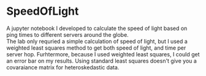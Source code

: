 # SpeedOfLight
A jupyter notebook I developed to calculate the speed of light based on ping times to different servers around the globe.  
The lab only requried a simple calculation of speed of light, but I used a weighted least squares method to get both speed of light, and time per server hop. Furhtermore, because I used weighted least squares, I could get an error bar on my results. Using standard least squares doesn't give you a covaraiance matrix for heteroskedastic data. 
